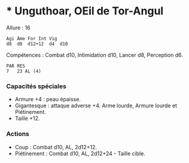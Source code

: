 # * Unguthoar, OEil de Tor-Angul

Allure : 16

	Agi	Âme	For	Int	Vig
	d8	d8	d12+12	d4	d10

Compétences : Combat d10, Intimidation d10, Lancer d8, Perception d6.

	PAR	RES
	7	23 AL (4)

### Capacités spéciales
- Armure +4 : peau épaisse.
- Gigantesque : attaque adverse +4. Arme lourde, Armure lourde et Piétinement.
- Taille +12.

### Actions
- Coup : Combat d10, AL, 2d12+12.
- Piétinement : Combat d10, AL, 2d12+24 - Taille cible.
